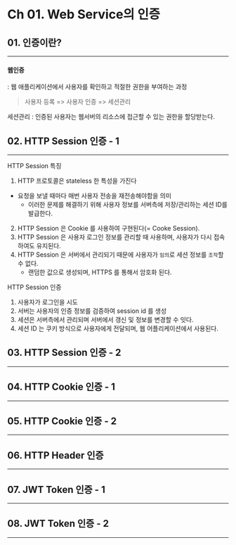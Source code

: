 # Ch 01. Web Service의 인증
## 01. 인증이란?
---
#### 웹인증
: 웹 애플리케이션에서 사용자를 확인하고 적절한 권한을 부여하는 과정

> 사용자 등록 => 사용자 인증 => 세션관리

세션관리 : 인증된 사용자는 웹서버의 리소스에 접근할 수 있는 권한을 할당받는다.

## 02. HTTP Session 인증 - 1
---
HTTP Session 특징
1. HTTP 프로토콜은 stateless 한 특성을 가진다 
- 요청을 보낼 때마다 매번 사용자 전송을 재전송해야함을 의미
    - 이러한 문제를 해결하기 위해 사용자 정보를 서버측에 저장/관리하는 세션 ID를 발급한다.
2. HTTP Session 은 Cookie 를 사용하여 구현된다(= Cooke Session).
3. HTTP Session 은 사용자 로그인 정보를 관리할 때 사용하며, 사용자가 다시 접속하여도 유지된다.
4. HTTP Session 은 서버에서 관리되기 때문에 사용자가 `임의`로 세션 정보를 `조작`할 수 없다.
    - 랜덤한 값으로 생성되며, HTTPS 를 통해서 암호화 된다.

HTTP Session 인증
1. 사용자가 로그인을 시도
2. 서버는 사용자의 인증 정보를 검증하여 session id 를 생성
3. 세션은 서버측에서 관리되며 서버에서 갱신 및 정보를 변경할 수 잇다.
4. 세션 ID 는 쿠키 방식으로 사용자에게 전달되며, 웹 어플리케이션에서 사용된다.


## 03. HTTP Session 인증 - 2
---

## 04. HTTP Cookie 인증 - 1
---

## 05. HTTP Cookie 인증 - 2
---

## 06. HTTP Header 인증
---

## 07. JWT Token 인증 - 1
---

## 08. JWT Token 인증 - 2
---


